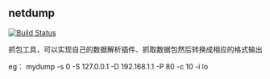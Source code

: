 ## netdump
[![Build Status](https://travis-ci.org/leeqx/netdump.png)](https://travis-ci.org/leeqx/netdump)

抓包工具，可以实现自己的数据解析插件、抓取数据包然后转换成相应的格式输出

eg：
 mydump -s 0 -S 127.0.0.1 -D 192.168.1.1 -P 80 -c 10 -i lo

